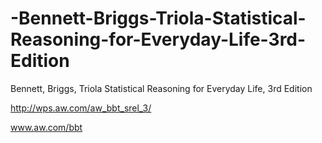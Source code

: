 # -Bennett-Briggs-Triola-Statistical-Reasoning-for-Everyday-Life-3rd-Edition
 Bennett, Briggs, Triola Statistical Reasoning for Everyday Life, 3rd Edition
 
http://wps.aw.com/aw_bbt_srel_3/

www.aw.com/bbt

